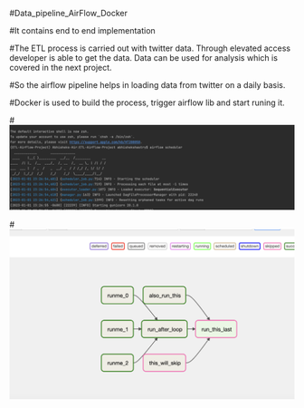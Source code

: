 #Data_pipeline_AirFlow_Docker

#It contains end to end implementation

#The ETL process is carried out with twitter data. Through elevated access developer is able to get the data. Data can be used for analysis which is 
covered in the next project.

#So the airflow pipeline helps in loading data from twitter on a daily basis. 

#Docker is used to build the process, trigger airflow lib and start runing it.

#![Alt text](https://github.com/ShazzAbhishek/Data_pipeline_AirFlow_Docker/blob/main/server-start.png)

#![Alt text](https://github.com/ShazzAbhishek/Data_pipeline_AirFlow_Docker/blob/main/dag-tasks.png)
